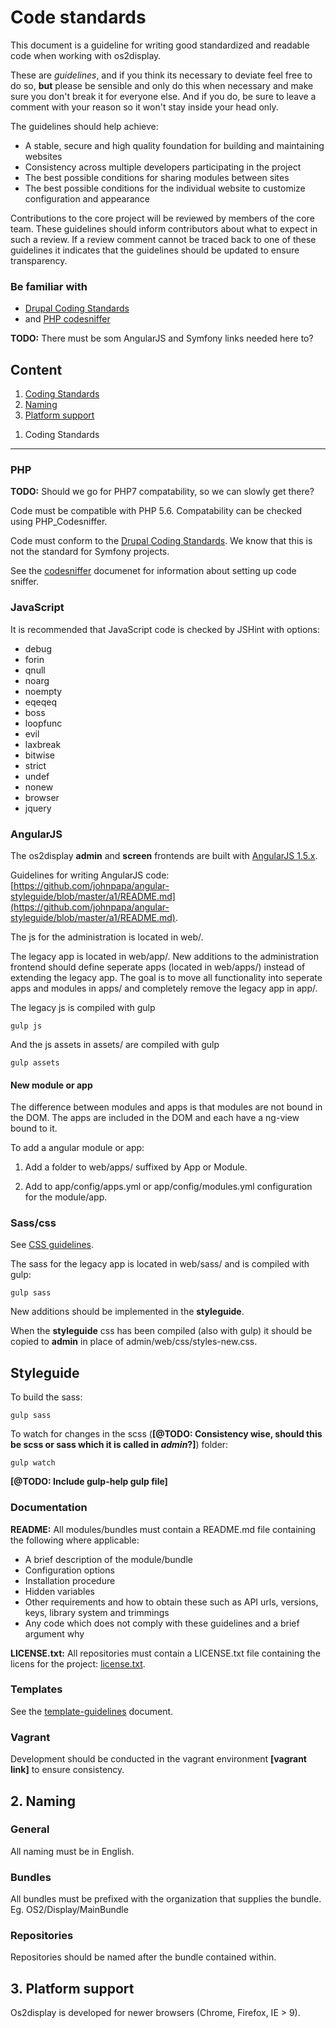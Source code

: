 Code standards
==========

This document is a guideline for writing good standardized and readable code when working with os2display.

These are *guidelines*, and if you think its necessary to deviate feel free to do so, **but** please be sensible and only do this when necessary and make sure you don't break it for everyone else. And if you do, be sure to leave a comment with your reason so it won't stay inside your head only.

The guidelines should help achieve:

* A stable, secure and high quality foundation for building and maintaining websites
* Consistency across multiple developers participating in the project
* The best possible conditions for sharing modules between sites
* The best possible conditions for the individual website to customize configuration and appearance

Contributions to the core project will be reviewed by members of the core team. These guidelines should inform contributors about what to expect in such a review. If a review comment cannot be traced back to one of these guidelines it indicates that the guidelines should be updated to ensure transparency.

### Be familiar with

* [Drupal Coding Standards](https://drupal.org/coding-standards)
* and [PHP codesniffer](http://pear.php.net/manual/en/package.php.php-codesniffer.php)

__TODO:__ There must be som AngularJS and Symfony links needed here to?

Content
----------

1. [Coding Standards](#coding_standards)
2. [Naming](#naming)
3. [Platform support](#platform_support)



<a name="coding_standards"></a>
1. Coding Standards
----------

### PHP

__TODO:__ Should we go for PHP7 compatability, so we can slowly get there?

Code must be compatible with PHP 5.6. Compatability can be checked using PHP_Codesniffer.

Code must conform to the [Drupal Coding Standards](https://drupal.org/coding-standards). We know that this is not the standard for Symfony projects. 

See the [codesniffer](codesniffer.md) documenet for information about setting up code sniffer.

### JavaScript

It is recommended that JavaScript code is checked by JSHint with options:

* debug
* forin
* qnull
* noarg
* noempty
* eqeqeq
* boss
* loopfunc
* evil
* laxbreak
* bitwise
* strict
* undef
* nonew
* browser
* jquery

### AngularJS

The os2display __admin__ and __screen__ frontends are built with [AngularJS 1.5.x](https://angularjs.org/).

Guidelines for writing AngularJS code: [https://github.com/johnpapa/angular-styleguide/blob/master/a1/README.md](https://github.com/johnpapa/angular-styleguide/blob/master/a1/README.md).

The js for the administration is located in web/.

The legacy app is located in web/app/. New additions to the administration frontend should define seperate apps (located in web/apps/) instead of extending the legacy app. The goal is to move all functionality into seperate apps and modules in apps/ and completely remove the legacy app in app/.

The legacy js is compiled with gulp

```Shell
gulp js
```

And the js assets in assets/ are compiled with gulp

```Shell
gulp assets
```

#### New module or app

The difference between modules and apps is that modules are not bound in the DOM. The apps are included in the DOM and each have a ng-view bound to it. 

To add a angular module or app:

1. Add a folder to web/apps/ suffixed by App or Module.

2. Add to app/config/apps.yml or app/config/modules.yml configuration for the module/app.

### Sass/css

See [CSS guidelines](css-guidelines.md).

The sass for the legacy app is located in web/sass/ and is compiled with gulp:

```Shell
gulp sass
```

New additions should be implemented in the __styleguide__.

When the __styleguide__ css has been compiled (also with gulp) it should be copied to __admin__ in place of admin/web/css/styles-new.css.

## Styleguide

To build the sass:

```Shell
gulp sass
```

To watch for changes in the scss (__[@TODO: Consistency wise, should this be scss or sass which it is called in _admin_?]__) folder:

```Shell
gulp watch
```

__[@TODO: Include gulp-help gulp file]__

### Documentation

**README:** All modules/bundles must contain a README.md file containing the following where applicable:

* A brief description of the module/bundle
* Configuration options
* Installation procedure
* Hidden variables
* Other requirements and how to obtain these such as API urls, versions, keys, library system and trimmings
* Any code which does not comply with these guidelines and a brief argument why

**LICENSE.txt:** All repositories must contain a LICENSE.txt file containing the licens for the project: [license.txt](license.txt).

### Templates

See the [template-guidelines](template-guidelines.md) document.

### Vagrant

Development should be conducted in the vagrant environment __[vagrant link]__ to ensure consistency.



<a name="naming"></a>
2. Naming
----------

### General

All naming must be in English.

### Bundles

All bundles must be prefixed with the organization that supplies the bundle. Eg. OS2/Display/MainBundle

### Repositories

Repositories should be named after the bundle contained within. 



<a name="platform_support"></a>
3. Platform support
----------

Os2display is developed for newer browsers (Chrome, Firefox, IE > 9). 

